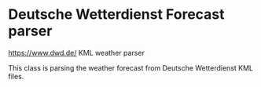 #  Deutsche Wetterdienst Forecast parser

https://www.dwd.de/ KML weather parser

This class is parsing the weather forecast from Deutsche Wetterdienst KML files.


